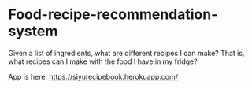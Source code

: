 # Food-recipe-recommendation-system

Given a list of ingredients, what are different recipes I can make? 
That is, what recipes can I make with the food I have in my fridge?

App is here: https://siyurecipebook.herokuapp.com/
